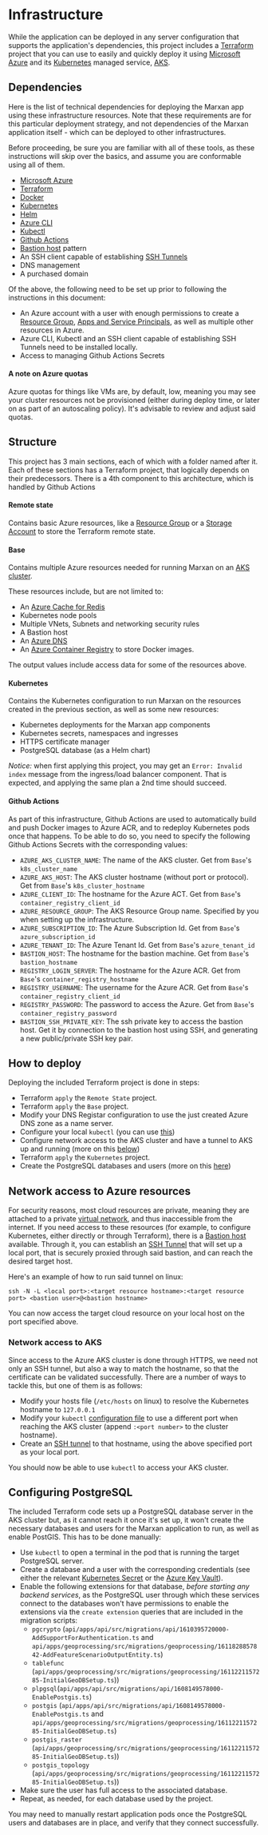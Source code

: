 # Infrastructure

While the application can be deployed in any server configuration that supports the application's
dependencies, this project includes a [Terraform](https://www.terraform.io/) project
that you can use to easily and quickly deploy it using
[Microsoft Azure](https://azure.microsoft.com/en-us/) and its [Kubernetes](https://kubernetes.io/)
managed service, [AKS](https://azure.microsoft.com/en-us/services/kubernetes-service/).

## Dependencies

Here is the list of technical dependencies for deploying the Marxan app using these infrastructure
resources. Note that these requirements are for this particular deployment strategy, and not dependencies
of the Marxan application itself - which can be deployed to other infrastructures.

Before proceeding, be sure you are familiar with all of these tools, as these instructions
will skip over the basics, and assume you are conformable using all of them. 

- [Microsoft Azure](https://azure.microsoft.com)
- [Terraform](https://www.terraform.io/)
- [Docker](https://www.docker.com/)
- [Kubernetes](https://kubernetes.io/)
- [Helm](https://helm.sh/)
- [Azure CLI](https://docs.microsoft.com/en-us/cli/azure/install-azure-cli)
- [Kubectl](https://kubernetes.io/docs/tasks/tools/)
- [Github Actions](https://github.com/features/actions)
- [Bastion host](https://en.wikipedia.org/wiki/Bastion_host) pattern
- An SSH client capable of establishing [SSH Tunnels](https://www.ssh.com/academy/ssh/tunneling/example)
- DNS management 
- A purchased domain

Of the above, the following need to be set up prior to following the instructions in this document:

- An Azure account with a user with enough permissions to create a
[Resource Group](https://docs.microsoft.com/en-us/azure/azure-resource-manager/management/overview), 
[Apps and Service Principals](https://docs.microsoft.com/en-us/azure/active-directory/develop/app-objects-and-service-principals),
as well as multiple other resources in Azure.
- Azure CLI, Kubectl and an SSH client capable of establishing SSH Tunnels need to be installed locally.
- Access to managing Github Actions Secrets

#### A note on Azure quotas

Azure quotas for things like VMs are, by default, low, meaning you may see your cluster resources not be provisioned
(either during deploy time, or later on as part of an autoscaling policy). It's advisable to review and adjust said
quotas.

## Structure

This project has 3 main sections, each of which with a folder named after it. Each of these sections has a
Terraform project, that logically depends on their predecessors. There is a 4th component to this architecture, 
which is handled by Github Actions

#### Remote state

Contains basic Azure resources, like a [Resource Group](https://docs.microsoft.com/en-us/azure/azure-resource-manager/management/overview)
or a [Storage Account](https://docs.microsoft.com/en-us/azure/storage/common/storage-account-overview)
to store the Terraform remote state.

#### Base

Contains multiple Azure resources needed for running Marxan on an 
[AKS cluster](https://azure.microsoft.com/en-us/services/kubernetes-service/).

These resources include, but are not limited to:
- An [Azure Cache for Redis](https://azure.microsoft.com/en-us/services/cache/)
- Kubernetes node pools
- Multiple VNets, Subnets and networking security rules
- A Bastion host
- An [Azure DNS](https://azure.microsoft.com/en-us/services/dns/)
- An [Azure Container Registry](https://azure.microsoft.com/en-us/services/container-registry/) to store Docker images.

The output values include access data for some of the resources above.

#### Kubernetes

Contains the Kubernetes configuration to run Marxan on the resources created in the previous section, as well as some
new resources:

- Kubernetes deployments for the Marxan app components
- Kubernetes secrets, namespaces and ingresses
- HTTPS certificate manager
- PostgreSQL database (as a Helm chart)

*Notice:* when first applying this project, you may get an `Error: Invalid index` message from the ingress/load balancer
component. That is expected, and applying the same plan a 2nd time should succeed.

#### Github Actions

As part of this infrastructure, Github Actions are used to automatically build and push Docker images to Azure ACR, and
to redeploy Kubernetes pods once that happens. To be able to do so, you need to specify the following Github Actions
Secrets with the corresponding values:

- `AZURE_AKS_CLUSTER_NAME`: The name of the AKS cluster. Get from `Base`'s `k8s_cluster_name`
- `AZURE_AKS_HOST`: The AKS cluster hostname (without port or protocol). Get from `Base`'s `k8s_cluster_hostname`
- `AZURE_CLIENT_ID`: The hostname for the Azure ACT. Get from `Base`'s `container_registry_client_id`
- `AZURE_RESOURCE_GROUP`: The AKS Resource Group name. Specified by you when setting up the infrastructure.
- `AZURE_SUBSCRIPTION_ID`: The Azure Subscription Id. Get from `Base`'s `azure_subscription_id`
- `AZURE_TENANT_ID`: The Azure Tenant Id. Get from `Base`'s `azure_tenant_id`
- `BASTION_HOST`: The hostname for the bastion machine. Get from `Base`'s `bastion_hostname`
- `REGISTRY_LOGIN_SERVER`: The hostname for the Azure ACR. Get from `Base`'s `container_registry_hostname`
- `REGISTRY_USERNAME`: The username for the Azure ACR. Get from `Base`'s `container_registry_client_id`
- `REGISTRY_PASSWORD`: The password to access the Azure. Get from `Base`'s `container_registry_password`
- `BASTION_SSH_PRIVATE_KEY`: The ssh private key to access the bastion host. Get it by connection to the bastion host using SSH, and generating a new public/private SSH key pair.

## How to deploy

Deploying the included Terraform project is done in steps:
- Terraform `apply` the `Remote State` project.
- Terraform `apply` the `Base` project.
- Modify your DNS Registar configuration to use the just created Azure DNS zone as a name server.
- Configure your local `kubectl` (you can use [this](https://docs.microsoft.com/en-us/cli/azure/aks?view=azure-cli-latest#az-aks-get-credentials))
- Configure network access to the AKS cluster and have a tunnel to AKS up and running 
(more on this [below](#network-access-to-azure-resources))
- Terraform `apply` the `Kubernetes` project.
- Create the PostgreSQL databases and users (more on this [here](#configuring-postgresql))


## Network access to Azure resources

For security reasons, most cloud resources are private, meaning they are attached to a private 
[virtual network](https://docs.microsoft.com/en-us/azure/virtual-network/virtual-networks-overview),
and thus inaccessible from the internet. If you need access to these resources (for example, to configure
Kubernetes, either directly or through Terraform), there is a [Bastion host](https://en.wikipedia.org/wiki/Bastion_host)
available. Through it, you can establish an [SSH Tunnel](https://www.ssh.com/academy/ssh/tunneling/example)
that will set up a local port, that is securely proxied through said bastion, and can reach the desired target host.

Here's an example of how to run said tunnel on linux:

`ssh -N -L <local port>:<target resource hostname>:<target resource port> <bastion user>@<bastion hostname>`

You can now access the target cloud resource on your local host on the port specified above.


### Network access to AKS

Since access to the Azure AKS cluster is done through HTTPS, we need not only an SSH tunnel, but also a way
to match the hostname, so that the certificate can be validated successfully. There are a number of ways to tackle
this, but one of them is as follows:

- Modify your hosts file (`/etc/hosts` on linux) to resolve the Kubernetes hostname to `127.0.0.1`
- Modify your `kubectl` [configuration file](https://kubernetes.io/docs/concepts/configuration/organize-cluster-access-kubeconfig/) 
to use a different port when reaching the AKS cluster (append `:<port number>` to the cluster hostname).
- Create an [SSH tunnel](#network-access-to-azure-resources) to that hostname, using the above specified port as
your local port.

You should now be able to use `kubectl` to access your AKS cluster.


## Configuring PostgreSQL

The included Terraform code sets up a PostgreSQL database server in the AKS cluster but, as it cannot reach it once 
it's set up, it won't create the necessary databases and users for the Marxan application to run, as well as enable
PostGIS. This has to be done manually:

- Use `kubectl` to open a terminal in the pod that is running the target PostgreSQL server.
- Create a database and a user with the corresponding credentials (see either the relevant 
[Kubernetes Secret](https://kubernetes.io/docs/concepts/configuration/secret/) or 
the [Azure Key Vault](https://azure.microsoft.com/en-us/services/key-vault/)).
- Enable the following extensions for that database, _before starting any
  backend services_, as the PostgreSQL user through which these services connect
  to the databases won't have permissions to enable the extensions via the
  `create extension` queries that are included in the migration scripts:
  - `pgcrypto`
    (`api/apps/api/src/migrations/api/1610395720000-AddSupportForAuthentication.ts`
    and
    `api/apps/geoprocessing/src/migrations/geoprocessing/1611828857842-AddFeatureScenarioOutputEntity.ts`)
  - `tablefunc` (`api/apps/geoprocessing/src/migrations/geoprocessing/1611221157285-InitialGeoDBSetup.ts`))
  - `plpgsql`(`api/apps/api/src/migrations/api/1608149578000-EnablePostgis.ts`)
  - `postgis` (`api/apps/api/src/migrations/api/1608149578000-EnablePostgis.ts`
    and
    `api/apps/geoprocessing/src/migrations/geoprocessing/1611221157285-InitialGeoDBSetup.ts`)
  - `postgis_raster` (`api/apps/geoprocessing/src/migrations/geoprocessing/1611221157285-InitialGeoDBSetup.ts`))
  - `postgis_topology` (`api/apps/geoprocessing/src/migrations/geoprocessing/1611221157285-InitialGeoDBSetup.ts`))
- Make sure the user has full access to the associated database.
- Repeat, as needed, for each database used by the project.

You may need to manually restart application pods once the PostgreSQL users and databases are in place, and verify
that they connect successfully.
